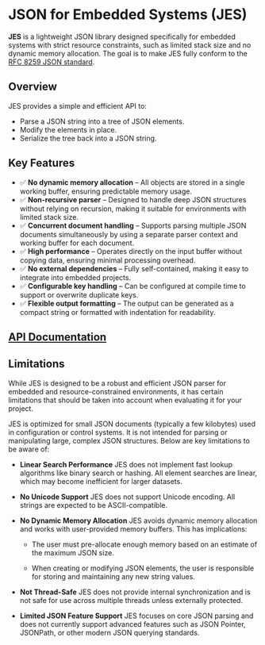 # JSON for Embedded Systems (JES)

**JES** is a lightweight JSON library designed specifically for embedded systems with strict resource constraints, such as limited stack size and no dynamic memory allocation. The goal is to make JES fully conform to the [RFC 8259 JSON standard](https://tools.ietf.org/html/rfc8259).

## Overview

JES provides a simple and efficient API to:

- Parse a JSON string into a tree of JSON elements.
- Modify the elements in place.
- Serialize the tree back into a JSON string.

## Key Features

- ✅ **No dynamic memory allocation** – All objects are stored in a single working buffer, ensuring predictable memory usage.
- ✅ **Non-recursive parser** – Designed to handle deep JSON structures without relying on recursion, making it suitable for environments with limited stack size.
- ✅ **Concurrent document handling** – Supports parsing multiple JSON documents simultaneously by using a separate parser context and working buffer for each document.
- ✅ **High performance** – Operates directly on the input buffer without copying data, ensuring minimal processing overhead.
- ✅ **No external dependencies** – Fully self-contained, making it easy to integrate into embedded projects.
- ✅ **Configurable key handling** – Can be configured at compile time to support or overwrite duplicate keys.
- ✅ **Flexible output formatting** – The output can be generated as a compact string or formatted with indentation for readability.



## [API Documentation](https://github.com/omidbimo/JES/blob/main/documentation.md)



## Limitations

While JES is designed to be a robust and efficient JSON parser for embedded and resource-constrained environments, it has certain limitations that should be taken into account when evaluating it for your project.

JES is optimized for small JSON documents (typically a few kilobytes) used in configuration or control systems. It is not intended for parsing or manipulating large, complex JSON structures. Below are key limitations to be aware of:

- **Linear Search Performance**
  JES does not implement fast lookup algorithms like binary search or hashing. All element searches are linear, which may become inefficient for larger datasets.

- **No Unicode Support**
  JES does not support Unicode encoding. All strings are expected to be ASCII-compatible.

- **No Dynamic Memory Allocation**
  JES avoids dynamic memory allocation and works with user-provided memory buffers. This has implications:

  - The user must pre-allocate enough memory based on an estimate of the maximum JSON size.

  - When creating or modifying JSON elements, the user is responsible for storing and maintaining any new string values.

- **Not Thread-Safe**
  JES does not provide internal synchronization and is not safe for use across multiple threads unless externally protected.

- **Limited JSON Feature Support**
  JES focuses on core JSON parsing and does not currently support advanced features such as JSON Pointer, JSONPath, or other modern JSON querying standards.